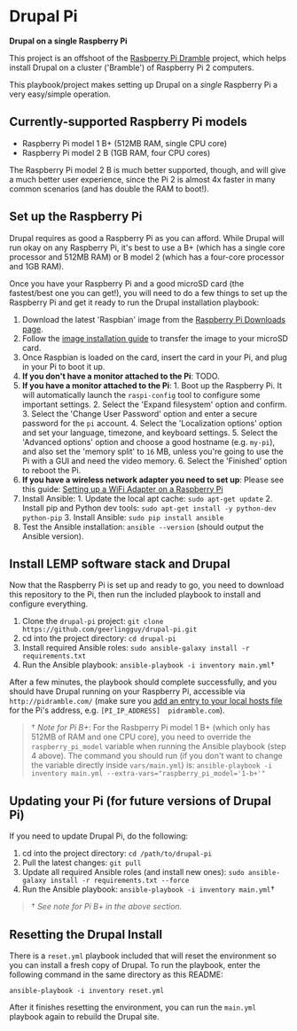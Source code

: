 # Drupal Pi

**Drupal on a single Raspberry Pi**

This project is an offshoot of the [Rasbperry Pi Dramble](https://github.com/geerlingguy/raspberry-pi-dramble) project, which helps install Drupal on a cluster ('Bramble') of Raspberry Pi 2 computers.

This playbook/project makes setting up Drupal on a _single_ Raspberry Pi a very easy/simple operation.

## Currently-supported Raspberry Pi models

  - Raspberry Pi model 1 B+ (512MB RAM, single CPU core)
  - Raspberry Pi model 2 B (1GB RAM, four CPU cores)

The Raspberry Pi model 2 B is much better supported, though, and will give a much better user experience, since the Pi 2 is almost 4x faster in many common scenarios (and has double the RAM to boot!).

## Set up the Raspberry Pi

Drupal requires as good a Raspberry Pi as you can afford. While Drupal will run okay on any Raspberry Pi, it's best to use a B+ (which has a single core processor and 512MB RAM) or B model 2 (which has a four-core processor and 1GB RAM).

Once you have your Raspberry Pi and a good microSD card (the fastest/best one you can get!), you will need to do a few things to set up the Raspberry Pi and get it ready to run the Drupal installation playbook:

  1. Download the latest 'Raspbian' image from the [Raspberry Pi Downloads page](https://www.raspberrypi.org/downloads/).
  2. Follow the [image installation guide](https://www.raspberrypi.org/documentation/installation/installing-images/README.md) to transfer the image to your microSD card.
  3. Once Raspbian is loaded on the card, insert the card in your Pi, and plug in your Pi to boot it up.
  4. **If you don't have a monitor attached to the Pi**: TODO.
  5. **If you have a monitor attached to the Pi**:
    1. Boot up the Raspberry Pi. It will automatically launch the `raspi-config` tool to configure some important settings.
    2. Select the 'Expand filesystem' option and confirm.
    3. Select the 'Change User Password' option and enter a secure password for the `pi` account.
    4. Select the 'Localization options' option and set your language, timezone, and keyboard settings.
    5. Select the 'Advanced options' option and choose a good hostname (e.g. `my-pi`), and also set the 'memory split' to `16` MB, unless you're going to use the Pi with a GUI and need the video memory.
    6. Select the 'Finished' option to reboot the Pi.
  6. **If you have a wireless network adapter you need to set up**: Please see this guide: [Setting up a WiFi Adapter on a Raspberry Pi](http://www.midwesternmac.com/blogs/jeff-geerling/edimax-ew-7811un-tenda-w311mi-wifi-raspberry-pi)
  7. Install Ansible:
    1. Update the local apt cache: `sudo apt-get update`
    2. Install pip and Python dev tools: `sudo apt-get install -y python-dev python-pip`
    3. Install Ansible: `sudo pip install ansible`
  8. Test the Ansible installation: `ansible --version` (should output the Ansible version).

## Install LEMP software stack and Drupal

Now that the Raspberry Pi is set up and ready to go, you need to download this repository to the Pi, then run the included playbook to install and configure everything.

  1. Clone the `drupal-pi` project: `git clone https://github.com/geerlingguy/drupal-pi.git`
  2. cd into the project directory: `cd drupal-pi`
  3. Install required Ansible roles: `sudo ansible-galaxy install -r requirements.txt`
  4. Run the Ansible playbook: `ansible-playbook -i inventory main.yml`†

After a few minutes, the playbook should complete successfully, and you should have Drupal running on your Raspberry Pi, accessible via `http://pidramble.com/` (make sure you [add an entry to your local hosts file](http://www.rackspace.com/knowledge_center/article/how-do-i-modify-my-hosts-file) for the Pi's address, e.g. `[PI_IP_ADDRESS]  pidramble.com`).

> † _Note for Pi B+_: For the Rasbperry Pi model 1 B+ (which only has 512MB of RAM and one CPU core), you need to override the `raspberry_pi_model` variable when running the Ansible playbook (step 4 above). The command you should run (if you don't want to change the variable directly inside `vars/main.yml`) is: `ansible-playbook -i inventory main.yml --extra-vars="raspberry_pi_model='1-b+'"`

## Updating your Pi (for future versions of Drupal Pi)

If you need to update Drupal Pi, do the following:

  1. cd into the project directory: `cd /path/to/drupal-pi`
  2. Pull the latest changes: `git pull`
  3. Update all required Ansible roles (and install new ones): `sudo ansible-galaxy install -r requirements.txt --force`
  4. Run the Ansible playbook: `ansible-playbook -i inventory main.yml`†

> † _See note for Pi B+ in the above section._

## Resetting the Drupal Install

There is a `reset.yml` playbook included that will reset the environment so you can install a fresh copy of Drupal. To run the playbook, enter the following command in the same directory as this README:

    ansible-playbook -i inventory reset.yml

After it finishes resetting the environment, you can run the `main.yml` playbook again to rebuild the Drupal site.
